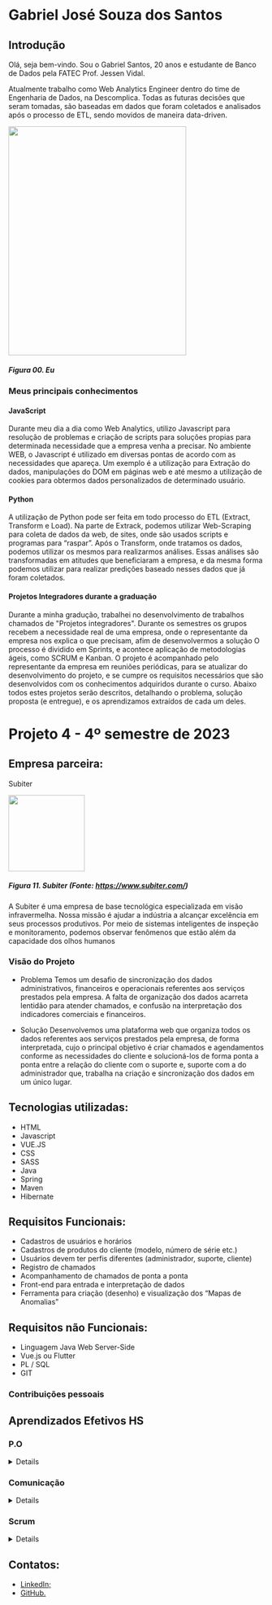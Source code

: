 # Gabriel José Souza dos Santos

## Introdução

Olá, seja bem-vindo. Sou o Gabriel Santos, 20 anos e estudante de Banco de Dados pela FATEC Prof. Jessen Vidal. 

Atualmente trabalho como Web Analytics Engineer dentro do time de Engenharia de Dados, na Descomplica. Todas as futuras decisões que seram tomadas, são baseadas em dados que foram coletados e analisados após o processo de ETL, sendo movidos de maneira data-driven.<br/>

<img src="https://user-images.githubusercontent.com/48994698/190278536-70fb9cac-daac-4ac2-ae46-cbdba49da90b.jpg" height="450" width="350"/>


##### *Figura 00. Eu*

### Meus principais conhecimentos

#### JavaScript
Durante meu dia a dia como Web Analytics, utilizo Javascript para resolução de problemas e criação de scripts para soluções propias para determinada necessidade que a empresa venha a precisar. No ambiente WEB, o Javascript é utilizado em diversas pontas de acordo com as necessidades que apareça. Um exemplo é a utilização para Extração do dados, manipulações do DOM em páginas web e até mesmo a utilização de cookies para obtermos dados personalizados de determinado usuário.

#### Python
A utilização de Python pode ser feita em todo processo do ETL (Extract, Transform e Load). Na parte de Extrack, podemos utilizar Web-Scraping para coleta de dados da web, de sites, onde são usados scripts e programas para “raspar”. Após o Transform, onde tratamos os dados, podemos utilizar os mesmos para realizarmos análises. Essas análises são transformadas em atitudes que beneficiaram a empresa, e da mesma forma podemos utilizar para realizar predições baseado nesses dados que já foram coletados.

#### Projetos Integradores durante a graduação 
Durante a minha gradução, trabalhei no desenvolvimento de trabalhos chamados de "Projetos integradores". Durante os semestres os grupos recebem a necessidade real de uma empresa, onde o representante da empresa nos explica o que precisam, afim de desenvolvermos a solução
O processo é dividido em Sprints, e acontece aplicação de metodologias ágeis, como SCRUM e Kanban.
O projeto é acompanhado pelo representante da empresa em reuniões periódicas, para se atualizar do desenvolvimento do projeto, e se cumpre os requisitos necessários que são desenvolvidos com os conhecimentos adquiridos durante o curso. Abaixo todos estes projetos serão descritos, detalhando o problema, solução proposta (e entregue), e os aprendizamos extraídos de cada um deles.


# Projeto 4 - 4º semestre de 2023
## Empresa parceira:
Subiter

<img src="https://user-images.githubusercontent.com/48994698/223570451-084859f1-d1f9-40e4-af26-64032c89ba10.png" height="150"/>

##### *Figura 11. Subiter (Fonte: https://www.subiter.com/)*

A Subiter é uma empresa de base tecnológica especializada em visão infravermelha. Nossa missão é ajudar a indústria a alcançar excelência em seus processos produtivos. Por meio de sistemas inteligentes de inspeção e monitoramento, podemos observar fenômenos que estão além da capacidade dos olhos humanos

### Visão do Projeto

- Problema
Temos um desafio de sincronização dos dados administrativos, financeiros e operacionais referentes aos serviços prestados pela empresa. A falta de organização dos dados acarreta lentidão para atender chamados, e confusão na interpretação dos indicadores comerciais e financeiros.

- Solução
Desenvolvemos uma plataforma web que organiza todos os dados referentes aos serviços prestados pela empresa, de forma interpretada, cujo o principal objetivo é criar chamados e agendamentos conforme as necessidades do cliente e solucioná-los de forma ponta a ponta entre a relação do cliente com o suporte e, suporte com a do administrador que, trabalha na criação e sincronização dos dados em um único lugar.


## Tecnologias utilizadas:
- HTML <br/>
- Javascript <br/>
- VUE.JS <br/>
- CSS <br/>
- SASS <br/>
- Java <br/>
- Spring <br/>
- Maven <br/>
- Hibernate <br/>

## Requisitos Funcionais:
- Cadastros de usuários e horários
- Cadastros de produtos do cliente (modelo, número de série etc.)
- Usuários devem ter perfis diferentes (administrador, suporte, cliente)
- Registro de chamados
- Acompanhamento de chamados de ponta a ponta
- Front-end para entrada e interpretação de dados
- Ferramenta para criação (desenho) e visualização dos “Mapas de Anomalias”

## Requisitos não Funcionais:
- Linguagem Java Web Server-Side
- Vue.js ou Flutter
- PL / SQL
- GIT

### Contribuições pessoais


## Aprendizados Efetivos HS

### P.O<br>
<details>

  **Conhecimento de negócios:** Compreensão do contexto em que o produto está inserido, os objetivos do negócio e a visão da empresa, a fim de alinhar as estratégias de produto com os objetivos de negócio. <br>

  **Conhecimento de tecnologia**: Compreensão técnica básica para entender as capacidades e limitações da tecnologia utilizada na criação do produto, bem como para colaborar com a equipe técnica no planejamento e execução do desenvolvimento do produto.<br>

  **Habilidade de gerenciamento de projetos**: Conhecimento em gerenciamento de projetos para garantir que o processo de desenvolvimento do produto esteja em conformidade com as melhores práticas, prazos e orçamentos estabelecidos.<br>

  **Habilidade de comunicação**: Boa habilidade de comunicação, tanto para trabalhar com a equipe técnica, quanto para se comunicar com outras partes interessadas. Essa habilidade é fundamental para garantir que todas as partes estejam alinhadas com os objetivos do produto.<br>

  **Liderança**: Habilidade de liderar e motivar a equipe, inspirando-os a trabalhar em direção a um objetivo comum.<br>

  **Flexibilidade**: Capacidade de ser flexível e adaptável, pois a natureza do trabalho pode mudar rapidamente, exigindo que ele se adapte a novas demandas e prioridades.<br>

  **Pensamento estratégico**: Habilidade de definir prioridades e tomar decisões que estejam alinhadas com a visão de negócios. Isso inclui a capacidade de planejar a longo prazo, bem como de antecipar e mitigar riscos.<br>

</details>

### Comunicação<br>
<details>
  Lorem ipsum dolor sit amet, consectetur adip
</details>

### Scrum<br>
<details>
  Lorem ipsum dolor sit amet, consectetur adip
</details>



## Contatos:

- [LinkedIn;](https://www.linkedin.com/in/gabriel-santos-87922b170/)
- [GitHub.](https://github.com/gabrieljssantos) 
